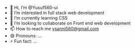 - 👋 Hi, I’m @Yusuf560-ui
- 👀 I’m interested in full stack web development 
- 🌱 I’m currently learning CSS 
- 💞️ I’m looking to collaborate on Front end web development 
- 📫 How to reach me ysanni560@gmail.com
- 😄 Pronouns: ...
- ⚡ Fun fact: ...

<!---
Yusuf560-ui/Yusuf560-ui is a ✨ special ✨ repository because its `README.md` (this file) appears on your GitHub profile.
You can click the Preview link to take a look at your changes.
--->
